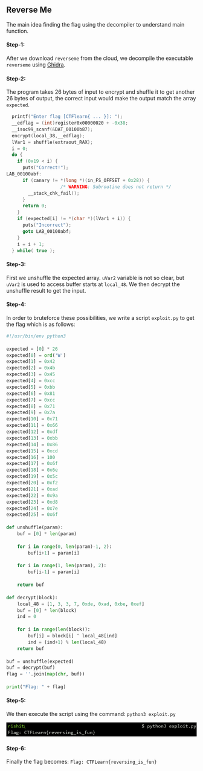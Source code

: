 ## Reverse Me
The main idea finding the flag using the decompiler to understand main function.

#### Step-1:
After we download `reverseme` from the cloud, we decompile the executable `reverseme` using [Ghidra](https://ghidra-sre.org/).

#### Step-2:
The program takes 26 bytes of input to encrypt and shuffle it to get another 26 bytes of output, the correct input would make the output match the array `expected`.
```c
  printf("Enter flag [CTFlearn{ ... }]: ");
  __edflag = (int)register0x00000020 + -0x38;
  __isoc99_scanf(&DAT_00100b87);
  encrypt(local_38,__edflag);
  lVar1 = shuffle(extraout_RAX);
  i = 0;
  do {
    if (0x19 < i) {
      puts("Correct!");
LAB_00100abf:
      if (canary != *(long *)(in_FS_OFFSET + 0x28)) {
                    /* WARNING: Subroutine does not return */
        __stack_chk_fail();
      }
      return 0;
    }
    if (expected[i] != *(char *)(lVar1 + i)) {
      puts("Incorrect");
      goto LAB_00100abf;
    }
    i = i + 1;
  } while( true );
```
#### Step-3:
First we unshuffle the expected array. `uVar2` variable is not so clear, but `uVar2` is used to access buffer starts at `local_48`. We then decrypt the unshuffle result to get the input.

#### Step-4:
In order to bruteforce these possibilities, we write a script `exploit.py` to get the flag which is as follows:

```python
#!/usr/bin/env python3

expected = [0] * 26
expected[0] = ord('W')
expected[1] = 0x42
expected[2] = 0x4b
expected[3] = 0x45
expected[4] = 0xcc
expected[5] = 0xbb
expected[6] = 0x81
expected[7] = 0xcc
expected[8] = 0x71
expected[9] = 0x7a
expected[10] = 0x71
expected[11] = 0x66
expected[12] = 0xdf
expected[13] = 0xbb
expected[14] = 0x86
expected[15] = 0xcd
expected[16] = 100
expected[17] = 0x6f
expected[18] = 0x6e
expected[19] = 0x5c
expected[20] = 0xf2
expected[21] = 0xad
expected[22] = 0x9a
expected[23] = 0xd8
expected[24] = 0x7e
expected[25] = 0x6f

def unshuffle(param):
    buf = [0] * len(param)

    for i in range(0, len(param)-1, 2):
        buf[i+1] = param[i]

    for i in range(1, len(param), 2):
        buf[i-1] = param[i]

    return buf

def decrypt(block):
    local_48 = [1, 3, 3, 7, 0xde, 0xad, 0xbe, 0xef]
    buf = [0] * len(block)
    ind = 0

    for i in range(len(block)):
        buf[i] = block[i] ^ local_48[ind]
        ind = (ind+1) % len(local_48)
    return buf

buf = unshuffle(expected)
buf = decrypt(buf)
flag = ''.join(map(chr, buf))

print("Flag: " + flag)
```

#### Step-5:
We then execute the script using the command: `python3 exploit.py`

<img src="Flag.png">

#### Step-6:
Finally the flag becomes:
`Flag: CTFLearn{reversing_is_fun}`
